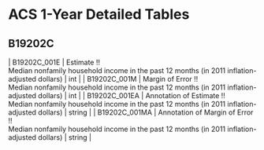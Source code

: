 # ACS 1-Year Detailed Tables

## B19202C

| B19202C_001E | Estimate !!<br>Median nonfamily household income in the past 12 months (in 2011 inflation-adjusted dollars) | int |
| B19202C_001M | Margin of Error !!<br>Median nonfamily household income in the past 12 months (in 2011 inflation-adjusted dollars) | int |
| B19202C_001EA | Annotation of Estimate !!<br>Median nonfamily household income in the past 12 months (in 2011 inflation-adjusted dollars) | string |
| B19202C_001MA | Annotation of Margin of Error !!<br>Median nonfamily household income in the past 12 months (in 2011 inflation-adjusted dollars) | string |

